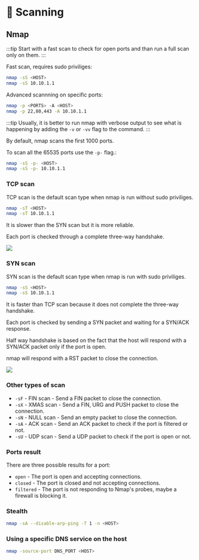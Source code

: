 # 🔎 Scanning

## Nmap

:::tip
Start with a fast scan to check for open ports and than run a full scan only on them.
:::

Fast scan, requires sudo priviliges:

```bash
nmap -sS <HOST>
nmap -sS 10.10.1.1
```

Advanced scannning on specific ports:

```bash
nmap -p <PORTS> -A <HOST>
nmap -p 22,80,443 -A 10.10.1.1
```

:::tip
Usually, it is better to run nmap with verbose output to see what is happening by adding the `-v` or `-vv` flag to the command.
:::

By default, nmap scans the first 1000 ports.

To scan all the 65535 ports use the `-p-` flag.:

```bash
nmap -sS -p- <HOST>
nmap -sS -p- 10.10.1.1
```

### TCP scan

TCP scan is the default scan type when nmap is run without sudo priviliges.

```bash
nmap -sT <HOST>
nmap -sT 10.10.1.1
```

It is slower than the SYN scan but it is more reliable.

Each port is checked through a complete three-way handshake.

<Image src="/images/security/network/tcp-scan.drawio.png" />

### SYN scan

SYN scan is the default scan type when nmap is run with sudo priviliges.

```bash
nmap -sS <HOST>
nmap -sS 10.10.1.1
```

It is faster than TCP scan because it does not complete the three-way handshake.

Each port is checked by sending a SYN packet and waiting for a SYN/ACK response.

Half way handshake is based on the fact that the host will respond with a SYN/ACK packet only if the port is open.

nmap will respond with a RST packet to close the connection.

<Image src="/images/security/network/syn-scan.drawio.png" />

### Other types of scan

- `-sF` - FIN scan - Send a FIN packet to close the connection.
- `-sX` - XMAS scan - Send a FIN, URG and PUSH packet to close the connection.
- `-sN` - NULL scan - Send an empty packet to close the connection.
- `-sA` - ACK scan - Send an ACK packet to check if the port is filtered or not.
- `-sU` - UDP scan - Send a UDP packet to check if the port is open or not.

### Ports result

There are three possible results for a port:

- `open` - The port is open and accepting connections.
- `closed` - The port is closed and not accepting connections.
- `filtered` - The port is not responding to Nmap's probes, maybe a firewall is blocking it.

### Stealth

```bash
nmap -sA --disable-arp-ping -T 1 -n <HOST>
```

### Using a specific DNS service on the host

```bash
nmap -source-port DNS_PORT <HOST>
```
